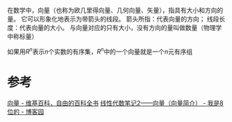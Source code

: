
在数学中，向量（也称为欧几里得向量、几何向量、矢量），指具有大小和方向的量。
它可以形象化地表示为带箭头的线段。
箭头所指：代表向量的方向；
线段长度：代表向量的大小。
与向量对应的只有大小，没有方向的量叫做数量（物理学中称标量）

如果用$R^{n}$表示$n$个实数的有序集，$R^{n}$中的一个向量就是一个$n$元有序组



# 参考
[向量 - 维基百科，自由的百科全书](https://zh.wikipedia.org/zh-cn/%E5%90%91%E9%87%8F)
[线性代数笔记2——向量（向量简介） - 我是8位的 - 博客园](https://www.cnblogs.com/bigmonkey/p/7698134.html)
